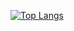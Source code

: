 [![Top Langs](https://github-readme-stats.vercel.app/api/top-langs/?username=WoogLim&langs_count=8&hide=SCSS,Less,PHP)](https://github.com/anuraghazra/github-readme-stats)
